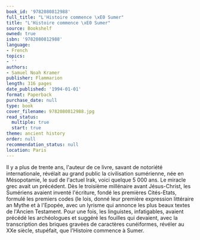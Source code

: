 ```yaml
---
book_id: '9782080812988'
full_title: "L'Histoire commence \xE0 Sumer"
title: "L'Histoire commence \xE0 Sumer"
source: Bookshelf
owned: true
isbn: '9782080812988'
language:
- French
topics:
- ''
authors:
- Samuel Noah Kramer
publisher: Flammarion
length: 316 pages
date_published: '1994-01-01'
format: Paperback
purchase_date: null
type: book
cover_filename: 9782080812988.jpg
read_status:
  multiple: true
  start: true
theme: ancient history
order: null
recommendation_status: null
location: Paris
---
```

Il y a plus de trente ans, l'auteur de ce livre, savant de notoriété internationale, révélait au grand public la civilisation sumérienne, née en Mésopotamie, le sud de l'actuel Irak, voici quelque 5 000 ans. Le miracle grec avait un précédent. Dès le troisième millénaire avant Jésus-Christ, les Sumériens avaient inventé l'écriture, fondé les premières Cités-Etats, formulé les premiers codes (le lois, donné leur première expression littéraire an Mythe et à l'Epopée, avec un lyrisme qui annonce les plus beaux textes de l'Ancien Testament. Pour une fois, les linguistes, infatigables, avaient précédé les archéologues et suggéré les fouilles qui devaient, avec la transcription des briques gravées de caractères cunéiformes, révéler au XXe siècle, stupéfait, que l'Histoire commence à Sumer.

